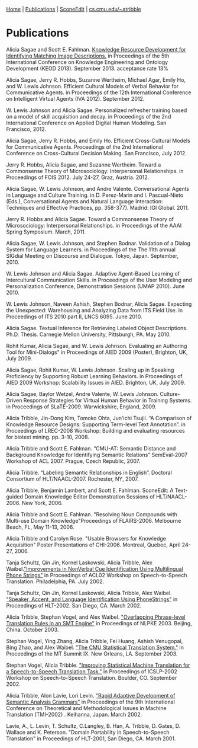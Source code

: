 [Home](http://asagae.github.io) | [Publications](https://asagae.github.io/publications)  | [SconeEdit](https://asagae.github.io/sedit) | [cs.cmu.edu/~atribble](http://cs.cmu.edu/~atribble)

# Publications

Alicia Sagae and Scott E. Fahlman. [Knowledge Resource Development for Identifying Matching Image Descriptions.](https://asagae.github.io/publications/Sagae_IC3K2013_CameraReady.pdf) in Proceedings of the 5th International Conference on Knowledge Engineering and Ontology Development (KEOD 2013). September 2013. acceptance rate 13%

Alicia Sagae, Jerry R. Hobbs, Suzanne Wertheim, Michael Agar, Emily Ho, and W. Lewis Johnson. Efficient Cultural Models of Verbal Behavior for Communicative Agents. in Proceedings of the 12th International Conference on Intelligent Virtual Agents (IVA 2012). September 2012.

W. Lewis Johnson and Alicia Sagae. Personalized refresher training based on a model of skill acquisition and decay. in Proceedings of the 2nd International Conference on Applied Digital Human Modeling. San Francisco, 2012.

Alicia Sagae, Jerry R. Hobbs, and Emily Ho. Efficient Cross-Cultural Models for Communicative Agents. Proceedings of the 2nd International Conference on Cross-Cultural Decision Making. San Francisco, July 2012.

Jerry R. Hobbs, Alicia Sagae, and Suzanne Wertheim. Toward a Commonsense Theory of Microsociology: Interpersonal Relationships. in Proceedings of FOIS 2012. July 24-27, Graz, Austria. 2012.

Alicia Sagae, W. Lewis Johnson, and Andre Valente. Conversational Agents in Language and Culture Training. in D. Perez-Marin and I. Pascual-Nieto (Eds.), Conversational Agents and Natural Language Interaction: Techniques and Effective Practices, pp. 358-377). Madrid: IGI Global. 2011.

Jerry R. Hobbs and Alicia Sagae. Toward a Commonsense Theory of Microsociology: Interpersonal Relationships. in Proceedings of the AAAI Spring Symposium. March, 2011.

Alicia Sagae, W. Lewis Johnson, and Stephen Bodnar. Validation of a Dialog System for Language Learners. in Proceedings of the The 11th annual SIGdial Meeting on Discourse and Dialogue. Tokyo, Japan. September, 2010.

W. Lewis Johnson and Alicia Sagae. Adaptive Agent-Based Learning of Intercultural Communication Skills. in Proceedings of the User Modeling and Personalization Conference, Demonstration Sessions (UMAP 2010). June 2010.

W. Lewis Johnson, Naveen Ashish, Stephen Bodnar, Alicia Sagae. Expecting the Unexpected: Warehousing and Analyzing Data from ITS Field Use. in Proceedings of ITS 2010 part II, LNCS 6095. June 2010.

Alicia Sagae. Textual Inference for Retrieving Labeled Object Descriptions. Ph.D. Thesis. Carnegie Mellon University, Pittsburgh, PA. May 2010.

Rohit Kumar, Alicia Sagae, and W. Lewis Johnson. Evaluating an Authoring Tool for Mini-Dialogs" in Proceedings of AIED 2009 (Poster), Brighton, UK, July 2009.

Alicia Sagae, Rohit Kumar, W. Lewis Johnson. Scaling up in Speaking Proficiency by Supporting Robust Learning Behaviors. in Proceedings of AIED 2009 Workshop: Scalability Issues in AIED. Brighton, UK, July 2009.

Alicia Sagae, Baylor Wetzel, Andre Valente, W. Lewis Johnson. Culture-Driven Response Strategies for Virtual Human Behavior in Training Systems. in Proceedings of SLaTE-2009. Warwickshire, England, 2009.

Alicia Tribble, Jin-Dong Kim, Tomoko Ohta, Jun'ichi Tsujii. “A Comparison of Knowledge Resource Designs: Supporting Term-level Text Annotation”. in Proceedings of LREC-2008 Workshop: Building and evaluating resources for biotext mining. pp. 3-10, 2008.

Alicia Tribble and Scott E. Fahlman. “CMU-AT: Semantic Distance and Background Knowledge for Identifying Semantic Relations” SemEval-2007 Workshop of ACL 2007. Prague, Czech Republic, 2007.

Alicia Tribble. “Labeling Semantic Relationships in English”. Doctoral Consortium of HLT/NAACL-2007. Rochester, NY, 2007.

Alicia Tribble, Benjamin Lambert, and Scott E. Fahlman. SconeEdit: A Text-guided Domain Knowledge Editor Demonstration Sessions of HLT/NAACL-2006. New York, 2006.

Alicia Tribble and Scott E. Fahlman. "Resolving Noun Compounds with Multi-use Domain Knowledge"Proceedings of FLAIRS-2006. Melbourne Beach, FL, May 11-13, 2006.

Alicia Tribble and Carolyn Rose. "Usable Browsers for Knowledge Acquisition" Poster Presentations of CHI-2006. Montreal, Quebec, April 24-27, 2006.

Tanja Schultz, Qin Jin, Kornel Laskowski, Alicia Tribble, Alex Waibel.["Improvements in NonVerbal Cue Identification Using Multilingual Phone Strings"](https://asagae.github.io/publications/ACL2002-phonestrings-W02-0714.pdf) in Proceedings of ACL02 Workshop on Speech-to-Speech Translation. Philadelphia, PA. July 2002.

Tanja Schultz, Qin Jin, Kornel Laskowski, Alicia Tribble, Alex Waibel. ["Speaker, Accent, and Language Identification Using PhoneStrings"](https://asagae.github.io/publications/HLT2002_phonestrings.pdf) in Proceedings of HLT-2002. San Diego, CA. March 2002.

Alicia Tribble, Stephan Vogel, and Alex Waibel. ["Overlapping Phrase-level Translation Rules in an SMT Engine"](https://asagae.github.io/publications/NLPKE2003-overlapping.pdf) in Proceedings of NLPKE 2003. Beijing, China. October 2003.

Stephan Vogel, Ying Zhang, Alicia Tribble, Fei Huang, Ashish Venugopal, Bing Zhao, and Alex Waibel. ["The CMU Statistical Translation System."](https://asagae.github.io/publications/StephanVogel_MTSummitIX.pdf) in Proceedings of the MT Summit IX. New Orleans, LA. September 2003.

Stephan Vogel, Alicia Tribble. ["Improving Statistical Machine Translation for a Speech-to-Speech Translation Task."](https://asagae.github.io/publications/ICSLP2002_i02_1901.pdf) in Proceedings of ICSLP-2002 Workshop on Speech-to-Speech Translation. Boulder, CO. September 2002.

Alicia Tribble, Alon Lavie, Lori Levin. ["Rapid Adaptive Development of Semantic Analysis Grammars"](https://asagae.github.io/publications/Rapid_Adaptive_Development_of_Semantic_A.pdf) in Proceedings of the 9th International Conference on Theoretical and Methodological Issues in Machine Translation (TMI-2002) . Keihanna, Japan. March 2002.

Lavie, A., L. Levin, T. Schultz, C.Langley, B. Han, A. Tribble, D. Gates, D. Wallace and K. Peterson. "Domain Portability in Speech-to-Speech Translation" in Proceedings of HLT-2001, San Diego, CA. March 2001.
